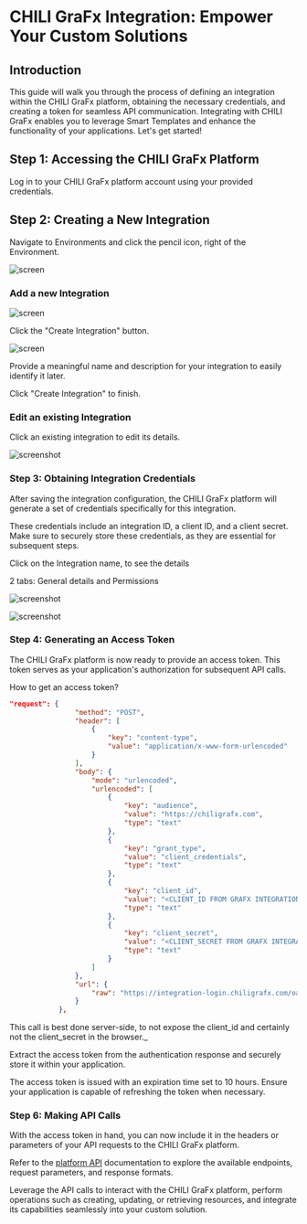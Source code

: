 # CHILI GraFx Integration: Empower Your Custom Solutions

## Introduction

This guide will walk you through the process of defining an integration within the CHILI GraFx platform, obtaining the necessary credentials, and creating a token for seamless API communication. Integrating with CHILI GraFx enables you to leverage Smart Templates and enhance the functionality of your applications. Let's get started!

## Step 1: Accessing the CHILI GraFx Platform

Log in to your CHILI GraFx platform account using your provided credentials.

## Step 2: Creating a New Integration

Navigate to Environments and click the pencil icon, right of the Environment.

![screen](integration1.png)

### Add a new Integration

![screen](integration2.png)

Click the "Create Integration" button.

![screen](integration3.png)

Provide a meaningful name and description for your integration to easily identify it later.

Click "Create Integration" to finish.

### Edit an existing Integration

Click an existing integration to edit its details.

![screenshot](integration4.png)

### Step 3: Obtaining Integration Credentials

After saving the integration configuration, the CHILI GraFx platform will generate a set of credentials specifically for this integration.

These credentials include an integration ID, a client ID, and a client secret. Make sure to securely store these credentials, as they are essential for subsequent steps.

Click on the Integration name, to see the details

2 tabs: General details and Permissions

![screenshot](integration5.png)

![screenshot](integration6.png)

### Step 4: Generating an Access Token

The CHILI GraFx platform is now ready to provide an  access token. This token serves as your application's authorization for subsequent API calls.

How to get an access token?

``` JSON
"request": {
                "method": "POST",
                "header": [
                    {
                        "key": "content-type",
                        "value": "application/x-www-form-urlencoded"
                    }
                ],
                "body": {
                    "mode": "urlencoded",
                    "urlencoded": [
                        {
                            "key": "audience",
                            "value": "https://chiligrafx.com",
                            "type": "text"
                        },
                        {
                            "key": "grant_type",
                            "value": "client_credentials",
                            "type": "text"
                        },
                        {
                            "key": "client_id",
                            "value": "<CLIENT_ID FROM GRAFX INTEGRATION>",
                            "type": "text"
                        },
                        {
                            "key": "client_secret",
                            "value": "<CLIENT_SECRET FROM GRAFX INTEGRATION>",
                            "type": "text"
                        }
                    ]
                },
                "url": {
                    "raw": "https://integration-login.chiligrafx.com/oauth/token",                  
                }
            },
```

This call is best done server-side, to not expose the client_id and certainly not the client_secret in the browser._

Extract the access token from the authentication response and securely store it within your application.

The access token is issued with an expiration time set to 10 hours. Ensure your application is capable of refreshing the token when necessary.

### Step 6: Making API Calls

With the access token in hand, you can now include it in the headers or parameters of your API requests to the CHILI GraFx platform.

Refer to the [platform API](/GraFx-Developers/) documentation to explore the available endpoints, request parameters, and response formats.

Leverage the API calls to interact with the CHILI GraFx platform, perform operations such as creating, updating, or retrieving resources, and integrate its capabilities seamlessly into your custom solution.